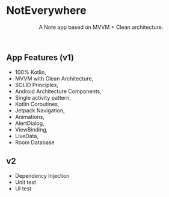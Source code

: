 # NotEverywhere
<p align="center">    
A Note app based on MVVM + Clean architecture.<br>  
</p>  
</br>  

## App Features (v1)
* 100% Kotlin,
* MVVM with Clean Architecture,
* SOLID Principles,
* Android Architecture Components,
* Single activity pattern,
* Kotlin Coroutines,
* Jetpack Navigation,
* Animations,
* AlertDialog,
* ViewBinding,
* LiveData,
* Room Database

## v2
* Dependency Injection
* Unit test
* UI test
